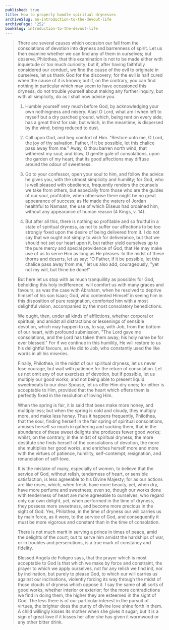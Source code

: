 ```yaml
---
published: true
title: How to properly handle spiritual drynesses
archiveSlug: an-introduction-to-the-devout-life
archivePage: '252'
bookSlug: introduction-to-the-devout-life
---
```


> There are several causes which occasion our fall from the consolations of devotion into dryness and barrenness of spirit. Let us then examine whether we can find any of them in ourselves; but observe, Philothea, that this examination is not to be made either with inquietude or too much curiosity; but if, after having faithfully considered our conduct, we find the cause of the evil to originate in ourselves, let us thank God for the discovery; for the evil is half cured when the cause of it is known; but if, on the contrary, you can find nothing in particular which may seem to have occasioned this dryness, do not trouble yourself about making any further inquiry, but with all simplicity, do as I shall now advise you.
>
> 1. Humble yourself very much before God, by acknowledging your own nothingness and misery. Alas! O Lord, what am I when left to myself but a dry parched ground, which, being rent on every side, has a great thirst for rain, but which, in the meantime, is dispersed by the wind, being reduced to dust.
>
> 2. Call upon God, and beg comfort of Him. "Restore unto me, O Lord, the joy of thy salvation. Father, if it be possible, let this chalice pass away from me." Away, O thou barren north wind, that witherest my soul; and blow, O gentle gale of consolations, upon the garden of my heart, that its good affections may diffuse around the odour of sweetness.
>
> 3. Go to your confessor, open your soul to him, and follow the advice he gives you, with the utmost simplicity and humility; for God, who is well pleased with obedience, frequently renders the counsels we take from others, but especially from those who are the guides of our soul, profitable, when otherwise there might be no great appearance of success; as He made the waters of Jordan healthful to Namaan, the use of which Eliseus had ordained him, without any appearance of human reason (4 Kings, v. 14).
>
> 4. But after all this, there is nothing so profitable and so fruitful in a state of spiritual dryness, as not to suffer our affections to be too strongly fixed upon the desire of being delivered from it. I do not say that we ought not simply to wish for deliverance, but that we should not set our heart upon it, but rather yield ourselves up to the pure mercy and special providence of God, that He may make use of us to serve Him as long as He pleases. In the midst of these thorns and deserts, let us say: "O Father, if it be possible, let this chalice pass away from me;" let us also add, courageously, "yet not my will, but thine be done!"
>
> But here let us stop with as much tranquillity as possible: for God, beholding this holy indifference, will comfort us with many graces and favours; as was the case with Abraham, when he resolved to deprive himself of his son Isaac; God, who contented Himself in seeing him in this disposition of pure resignation, comforted him with a most delightful vision, accompanied by the most consolatory benedictions.
>
> We ought, then, under all kinds of afflictions, whether corporal or spiritual, and amidst all distractions or lessenings of sensible devotion, which may happen to us, to say, with Job, from the bottom of our heart, with profound submission, "The Lord gave me consolations, and the Lord has taken them away; his holy name be for ever blessed." For if we continue in this humility, He will restore to us his delightful favours, as He did to Job, who constantly used the like words in all his miseries.
>
> Finally, Philothea, in the midst of our spiritual dryness, let us never lose courage, but wait with patience for the return of consolation. Let us not omit any of our exercises of devotion, but if possible, let us multiply our good works; and not being able to present liquid sweetmeats to our dear Spouse, let us offer Him dry ones; for either is acceptable to Him, provided that the heart which offers them is perfectly fixed in the resolution of loving Him.
>
> When the spring is fair, it is said that bees make more honey, and multiply less; but when the spring is cold and cloudy, they multiply more, and make less honey. Thus it happens frequently, Philothea, that the soul, finding herself in the fair spring of spiritual consolations, amuses herself so much in gathering and sucking them, that in the abundance of these sweet delights she produces fewer good works; whilst, on the contrary, in the midst of spiritual dryness, the more destitute she finds herself of the consolations of devotion, the more she multiplies her good works, and enriches herself more and more with the virtues of patience, humility, self-contempt, resignation, and renunciation of self-love.
>
> It is the mistake of many, especially of women, to believe that the service of God, without relish, tenderness of heart, or sensible satisfaction, is less agreeable to his Divine Majesty; for as our actions are like roses, which, when fresh, have more beauty, yet, when dry, have more perfume and sweetness; even so, though our works done with tenderness of heart are more agreeable to ourselves, who regard only our own delight, yet, when performed in the time of dryness, they possess more sweetness, and become more precious in the sight of God. Yes, Philothea, in the time of dryness our will carries us by main force, as it were, to the service of God, and consequently it must be more vigorous and constant than in the time of consolation.
>
> There is not much merit in serving a prince in times of peace, amid the delights of the court; but to serve him amidst the hardships of war, or in troubles and persecutions, is a true mark of constancy and fidelity.
>
> Blessed Angela de Foligno says, that the prayer which is most acceptable to God is that which we make by force and constraint, the prayer to which we apply ourselves, not for any relish we find init, nor by inclination, but purely to please God, to which our will carries us against our inclinations, violently forcing its way through the midst of those clouds of dryness which oppose it. I say the same of all sorts of good works, whether interior or exterior; for the more contradictions we find in doing them, the higher they are esteemed in the sight of God. The less there is of our particular interest in the pursuit of virtues, the brighter does the purity of divine love shine forth in them. A child willingly kisses its mother when she gives it sugar; but it is a sign of great love if it kisses her after she has given it wormwood or any other bitter drink.
